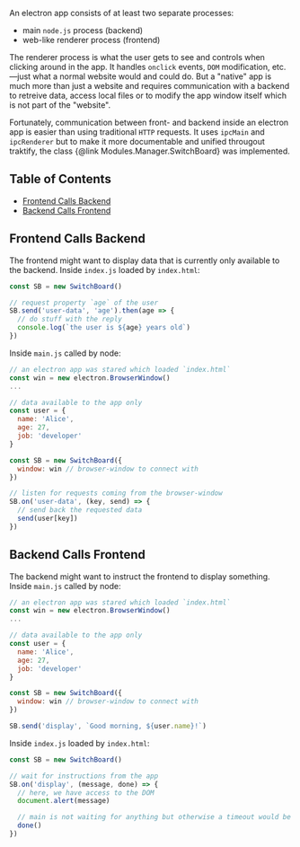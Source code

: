 An electron app consists of at least two separate processes:
 - main `node.js` process (backend)
 - web-like renderer process (frontend)

The renderer process is what the user gets to see and controls when clicking around in the app.
It handles `onclick` events, `DOM` modification, etc.—just what a normal website would and could do.
But a "native" app is much more than just a website and requires communication with a backend to retreive data, access local files or to modify the app window itself which is not part of the "website".

Fortunately, communication between front- and backend inside an electron app is easier than using traditional `HTTP` requests.
It uses `ipcMain` and `ipcRenderer` but to make it more documentable and unified througout traktify, the class {@link Modules.Manager.SwitchBoard} was implemented.

## Table of Contents
- [Frontend Calls Backend](#front-back)
- [Backend Calls Frontend](#back-front)


<a name="front-back"></a>

## Frontend Calls Backend
The frontend might want to display data that is currently only available to the backend.
Inside `index.js` loaded by `index.html`:
```js
const SB = new SwitchBoard()

// request property `age` of the user
SB.send('user-data', 'age').then(age => {
  // do stuff with the reply
  console.log(`the user is ${age} years old`)
})
```

Inside `main.js` called by node:
```js
// an electron app was stared which loaded `index.html`
const win = new electron.BrowserWindow()
...

// data available to the app only
const user = {
  name: 'Alice',
  age: 27,
  job: 'developer'
}

const SB = new SwitchBoard({
  window: win // browser-window to connect with
})

// listen for requests coming from the browser-window
SB.on('user-data', (key, send) => {
  // send back the requested data
  send(user[key])
})
```


<a name="back-front"></a>

## Backend Calls Frontend
The backend might want to instruct the frontend to display something.
Inside `main.js` called by node:
```js
// an electron app was stared which loaded `index.html`
const win = new electron.BrowserWindow()
...

// data available to the app only
const user = {
  name: 'Alice',
  age: 27,
  job: 'developer'
}

const SB = new SwitchBoard({
  window: win // browser-window to connect with
})

SB.send('display', `Good morning, ${user.name}!`)
```

Inside `index.js` loaded by `index.html`:
```js
const SB = new SwitchBoard()

// wait for instructions from the app
SB.on('display', (message, done) => {
  // here, we have access to the DOM
  document.alert(message)

  // main is not waiting for anything but otherwise a timeout would be thrown
  done()
})
```
